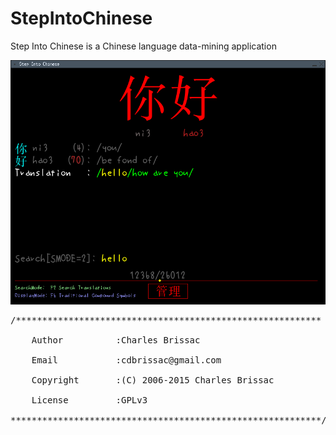 # StepIntoChinese

Step Into Chinese is a Chinese language data-mining application


<img src="stepintochinese.png"/>

<pre>
/**********************************************************

    Author          :Charles Brissac

    Email           :cdbrissac@gmail.com

    Copyright       :(C) 2006-2015 Charles Brissac

    License         :GPLv3

***********************************************************/

